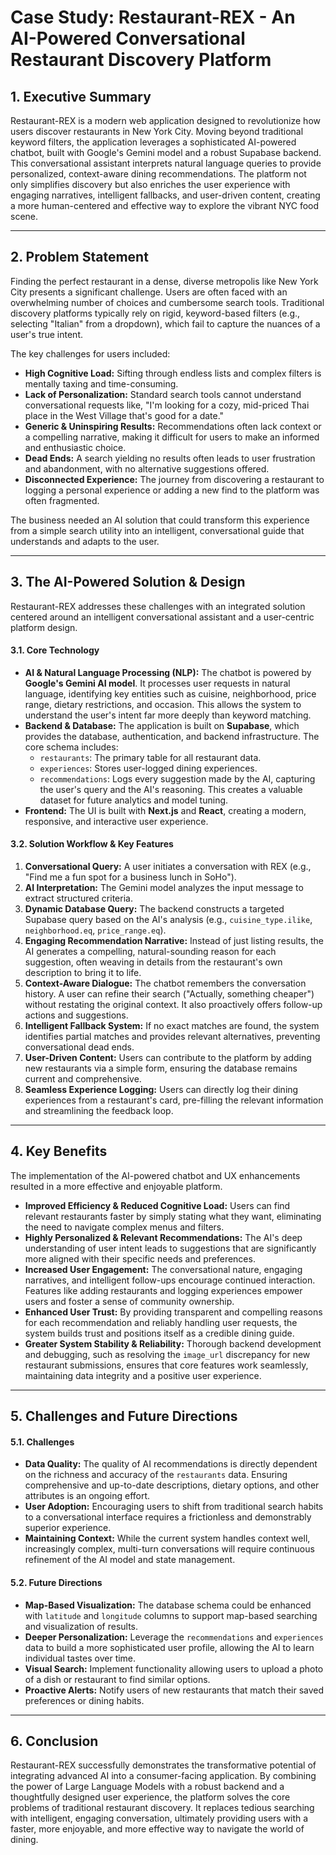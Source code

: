 # Case Study: Restaurant-REX - An AI-Powered Conversational Restaurant Discovery Platform

## 1. Executive Summary

Restaurant-REX is a modern web application designed to revolutionize how users discover restaurants in New York City. Moving beyond traditional keyword filters, the application leverages a sophisticated AI-powered chatbot, built with Google's Gemini model and a robust Supabase backend. This conversational assistant interprets natural language queries to provide personalized, context-aware dining recommendations. The platform not only simplifies discovery but also enriches the user experience with engaging narratives, intelligent fallbacks, and user-driven content, creating a more human-centered and effective way to explore the vibrant NYC food scene.

---

## 2. Problem Statement

Finding the perfect restaurant in a dense, diverse metropolis like New York City presents a significant challenge. Users are often faced with an overwhelming number of choices and cumbersome search tools. Traditional discovery platforms typically rely on rigid, keyword-based filters (e.g., selecting "Italian" from a dropdown), which fail to capture the nuances of a user's true intent.

The key challenges for users included:

*   **High Cognitive Load:** Sifting through endless lists and complex filters is mentally taxing and time-consuming.
*   **Lack of Personalization:** Standard search tools cannot understand conversational requests like, "I'm looking for a cozy, mid-priced Thai place in the West Village that's good for a date."
*   **Generic & Uninspiring Results:** Recommendations often lack context or a compelling narrative, making it difficult for users to make an informed and enthusiastic choice.
*   **Dead Ends:** A search yielding no results often leads to user frustration and abandonment, with no alternative suggestions offered.
*   **Disconnected Experience:** The journey from discovering a restaurant to logging a personal experience or adding a new find to the platform was often fragmented.

The business needed an AI solution that could transform this experience from a simple search utility into an intelligent, conversational guide that understands and adapts to the user.

---

## 3. The AI-Powered Solution & Design

Restaurant-REX addresses these challenges with an integrated solution centered around an intelligent conversational assistant and a user-centric platform design.

#### 3.1. Core Technology

*   **AI & Natural Language Processing (NLP):** The chatbot is powered by **Google's Gemini AI model**. It processes user requests in natural language, identifying key entities such as cuisine, neighborhood, price range, dietary restrictions, and occasion. This allows the system to understand the user's intent far more deeply than keyword matching.
*   **Backend & Database:** The application is built on **Supabase**, which provides the database, authentication, and backend infrastructure. The core schema includes:
    *   `restaurants`: The primary table for all restaurant data.
    *   `experiences`: Stores user-logged dining experiences.
    *   `recommendations`: Logs every suggestion made by the AI, capturing the user's query and the AI's reasoning. This creates a valuable dataset for future analytics and model tuning.
*   **Frontend:** The UI is built with **Next.js** and **React**, creating a modern, responsive, and interactive user experience.

#### 3.2. Solution Workflow & Key Features

1.  **Conversational Query:** A user initiates a conversation with REX (e.g., "Find me a fun spot for a business lunch in SoHo").
2.  **AI Interpretation:** The Gemini model analyzes the input message to extract structured criteria.
3.  **Dynamic Database Query:** The backend constructs a targeted Supabase query based on the AI's analysis (e.g., `cuisine_type.ilike`, `neighborhood.eq`, `price_range.eq`).
4.  **Engaging Recommendation Narrative:** Instead of just listing results, the AI generates a compelling, natural-sounding reason for each suggestion, often weaving in details from the restaurant's own description to bring it to life.
5.  **Context-Aware Dialogue:** The chatbot remembers the conversation history. A user can refine their search ("Actually, something cheaper") without restating the original context. It also proactively offers follow-up actions and suggestions.
6.  **Intelligent Fallback System:** If no exact matches are found, the system identifies partial matches and provides relevant alternatives, preventing conversational dead ends.
7.  **User-Driven Content:** Users can contribute to the platform by adding new restaurants via a simple form, ensuring the database remains current and comprehensive.
8.  **Seamless Experience Logging:** Users can directly log their dining experiences from a restaurant's card, pre-filling the relevant information and streamlining the feedback loop.

---

## 4. Key Benefits

The implementation of the AI-powered chatbot and UX enhancements resulted in a more effective and enjoyable platform.

*   **Improved Efficiency & Reduced Cognitive Load:** Users can find relevant restaurants faster by simply stating what they want, eliminating the need to navigate complex menus and filters.
*   **Highly Personalized & Relevant Recommendations:** The AI's deep understanding of user intent leads to suggestions that are significantly more aligned with their specific needs and preferences.
*   **Increased User Engagement:** The conversational nature, engaging narratives, and intelligent follow-ups encourage continued interaction. Features like adding restaurants and logging experiences empower users and foster a sense of community ownership.
*   **Enhanced User Trust:** By providing transparent and compelling reasons for each recommendation and reliably handling user requests, the system builds trust and positions itself as a credible dining guide.
*   **Greater System Stability & Reliability:** Thorough backend development and debugging, such as resolving the `image_url` discrepancy for new restaurant submissions, ensures that core features work seamlessly, maintaining data integrity and a positive user experience.

---

## 5. Challenges and Future Directions

#### 5.1. Challenges

*   **Data Quality:** The quality of AI recommendations is directly dependent on the richness and accuracy of the `restaurants` data. Ensuring comprehensive and up-to-date descriptions, dietary options, and other attributes is an ongoing effort.
*   **User Adoption:** Encouraging users to shift from traditional search habits to a conversational interface requires a frictionless and demonstrably superior experience.
*   **Maintaining Context:** While the current system handles context well, increasingly complex, multi-turn conversations will require continuous refinement of the AI model and state management.

#### 5.2. Future Directions

*   **Map-Based Visualization:** The database schema could be enhanced with `latitude` and `longitude` columns to support map-based searching and visualization of results.
*   **Deeper Personalization:** Leverage the `recommendations` and `experiences` data to build a more sophisticated user profile, allowing the AI to learn individual tastes over time.
*   **Visual Search:** Implement functionality allowing users to upload a photo of a dish or restaurant to find similar options.
*   **Proactive Alerts:** Notify users of new restaurants that match their saved preferences or dining habits.

---

## 6. Conclusion

Restaurant-REX successfully demonstrates the transformative potential of integrating advanced AI into a consumer-facing application. By combining the power of Large Language Models with a robust backend and a thoughtfully designed user experience, the platform solves the core problems of traditional restaurant discovery. It replaces tedious searching with intelligent, engaging conversation, ultimately providing users with a faster, more enjoyable, and more effective way to navigate the world of dining. 